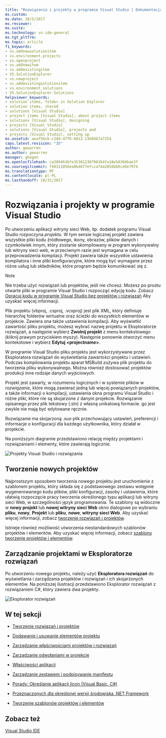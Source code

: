 ```yaml
---
title: "Rozwiązania i projekty w programie Visual Studio | Dokumentacja firmy Microsoft"
ms.custom: 
ms.date: 10/5/2017
ms.reviewer: 
ms.suite: 
ms.technology: vs-ide-general
ms.tgt_pltfrm: 
ms.topic: article
f1_keywords:
- vs.addnewsolutionitem
- vs.environment.projects
- vs.openproject
- vs.addnewitem
- vs.addexistingitem
- VS.SolutionExplorer
- vs.newproject
- vs.addexistingsolutionitem
- vs.environment.solutions
- VS.SolutionExplorer.Solutions
helpviewer_keywords:
- solution items, folder in Solution Explorer
- solution items, shared
- solutions [Visual Studio]
- project items [Visual Studio], about project items
- solutions [Visual Studio], designing
- projects [Visual Studio]
- solutions [Visual Studio], projects and
- projects [Visual Studio], setting up
ms.assetid: aeaf56cb-c2dd-47f6-b012-23b84b7a7254
caps.latest.revision: "35"
author: gewarren
ms.author: gewarren
manager: ghogen
ms.openlocfilehash: ca3094b3bfe35381236798164fa18e58304bae3f
ms.sourcegitcommit: f40311056ea0b4677efcca74a285dbb0ce0e7974
ms.translationtype: MT
ms.contentlocale: pl-PL
ms.lasthandoff: 10/31/2017
---
```

# <a name="solutions-and-projects-in-visual-studio"></a>Rozwiązania i projekty w programie Visual Studio
Po utworzeniu aplikacji witryny sieci Web, itp. dodatek programu Visual Studio rozpoczyna *projektu*. W tym sensie logicznej projekt zawiera wszystkie pliki kodu źródłowego, ikony, obrazów, plików danych i czymkolwiek innym, który zostanie skompilowany w program wykonywalny lub witryny sieci web, w przeciwnym razie jest wymagana w celu przeprowadzenia kompilacji. Projekt zawiera także wszystkie ustawienia kompilatora i inne pliki konfiguracyjne, które mogą być wymagane przez różne usług lub składników, które program będzie komunikować się z.  

> [!NOTE]
>  Nie trzeba użyć rozwiązań lub projektów, jeśli nie chcesz. Możesz po prostu otwarte pliki w programie Visual Studio i rozpocząć edycję kodu. Zobacz [Opracuj kodu w programie Visual Studio bez projektów i rozwiązań](../ide/develop-code-in-visual-studio-without-projects-or-solutions.md) Aby uzyskać więcej informacji.  

Plik projektu (vbproj, .csproj, .vcxproj) jest plik XML, który definiuje hierarchię folderów wirtualne oraz ścieżki do wszystkich elementów w projekcie. Zawiera ona także ustawienia kompilacji. Aby wyświetlić zawartość pliku projektu, możesz wybrać nazwę projektu w Eksploratorze rozwiązań, a następnie wybierz **Zwolnij projekt** z menu kontekstowego (kliknij prawym przyciskiem myszy). Następnie ponownie otworzyć menu kontekstowe i wybierz **Edytuj \<projectname\>**.  

W programie Visual Studio pliku projektu jest wykorzystywane przez Eksploratora rozwiązań do wyświetlania zawartości projektu i ustawień. Podczas kompilowania projektu aparat MSBuild zużywa plik projektu do tworzenia pliku wykonywalnego. Można również dostosować projektów produkcji inne rodzaje danych wyjściowych.  

Projekt jest zawarty, w rozumieniu logicznych i w systemie plików w *rozwiązanie*, które mogą zawierać jedną lub więcej powiązanych projektów, a także informacji o kompilacji, ustawienia okna programu Visual Studio i różne pliki, które nie są skojarzone z danym projekcie. Rozwiązanie opisanego przez plik tekstowy (.sln) z własną unikatową formacie. go jest zwykle nie mają być edytowane ręcznie.  

Rozwiązanie ma skojarzoną *.suo* plik przechowujący ustawień, preferencji i informacje o konfiguracji dla każdego użytkownika, który działał w projekcie.  

 Na poniższym diagramie przedstawiono relację między projektami i rozwiązaniami i elementy, które zawierają logicznie.  

 ![Projekty Visual Studio i rozwiązania](../ide/media/vside-project-diagram.png)  

## <a name="creating-new-projects"></a>Tworzenie nowych projektów  
 Najprostszym sposobem tworzenia nowego projektu jest uruchomienie z szablonem projektu, który składa się z podstawowego zestawu wstępnie wygenerowanego kodu plików, pliki konfiguracji, zasoby i ustawienia, które ułatwią rozpoczęcie pracy tworzenia określonego typu aplikacji lub witryny sieci Web, w szczególności język programowania. Te szablony są widoczne w **nowy projekt** lub **nowej witryny sieci Web** okno dialogowe po wybraniu **pliku**, **nowy**,  **Projekt** lub **pliku**, **nowe**, **witryny sieci Web**. Aby uzyskać więcej informacji, zobacz [tworzenie rozwiązań i projektów](../ide/creating-solutions-and-projects.md).  

Istnieje również możliwość utworzenia niestandardowych szablonów projektów i elementów. Aby uzyskać więcej informacji, zobacz [szablony tworzenie projektów i elementów](../ide/creating-project-and-item-templates.md).  

## <a name="managing-projects-in-solution-explorer"></a>Zarządzanie projektami w Eksploratorze rozwiązań  
 Po utworzeniu nowego projektu, należy użyć **Eksploratora rozwiązań** do wyświetlania i zarządzania projektów i rozwiązań i ich skojarzonych elementów. Na poniższej ilustracji przedstawiono Eksplorator rozwiązań z rozwiązaniem C#, który zawiera dwa projekty.  

 ![Eksplorator rozwiązań](../ide/media/vs2015_solution_explorer.png "vs2015_solution_explorer")  

## <a name="in-this-section"></a>W tej sekcji  

-   [Tworzenie rozwiązań i projektów](../ide/creating-solutions-and-projects.md)  

-   [Dodawanie i usuwanie elementów projektu](../ide/adding-and-removing-project-items.md)  

-   [Zarządzanie właściwościami projektów i rozwiązań](../ide/managing-project-and-solution-properties.md)  

-   [Zarządzanie odwołaniami w projekcie](../ide/managing-references-in-a-project.md)  

-   [Właściwości aplikacji](../ide/application-properties.md)  

-   [Zarządzanie zestawem i podpisywanie manifestu](../ide/managing-assembly-and-manifest-signing.md)  

-   [Porady: Określanie aplikacji Iicon (Visual Basic, C#)](../ide/how-to-specify-an-application-icon-visual-basic-csharp.md)  

-   [Przeznaczonych dla określonej wersji środowiska .NET Framework](../ide/targeting-a-specific-dotnet-framework-version.md)  

-   [Tworzenie szablonów projektów i elementów](../ide/creating-project-and-item-templates.md)  

## <a name="see-also"></a>Zobacz też  
 [Visual Studio IDE](../ide/visual-studio-ide.md)
